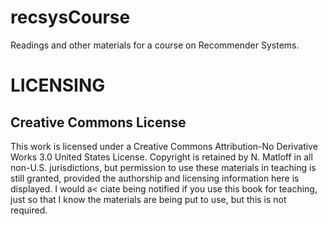 # recsysCourse  

Readings and other materials for a course on Recommender Systems.

# LICENSING

## Creative Commons License

This work is licensed under a Creative Commons Attribution-No Derivative
Works 3.0 United States License. Copyright is retained by N. Matloff in
all non-U.S. jurisdictions, but permission to use these materials in
teaching is still granted, provided the authorship and licensing
information here is displayed. I would a< ciate being notified if you
use this book for teaching, just so that I know the materials are being
put to use, but this is not required.


